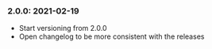 ### 2.0.0: 2021-02-19

* Start versioning from 2.0.0
* Open changelog to be more consistent with the releases
